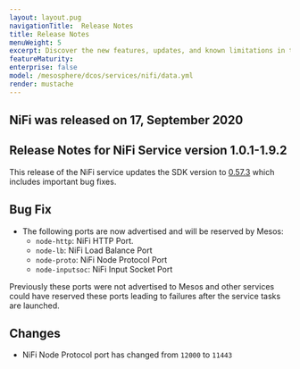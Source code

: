 ```yaml
---
layout: layout.pug
navigationTitle:  Release Notes
title: Release Notes
menuWeight: 5
excerpt: Discover the new features, updates, and known limitations in this release of the NiFi Service
featureMaturity:
enterprise: false
model: /mesosphere/dcos/services/nifi/data.yml
render: mustache
---
```


## NiFi was released on 17, September 2020

## Release Notes for NiFi Service version 1.0.1-1.9.2

This release of the NiFi service updates the SDK version to [0.57.3](https://github.com/mesosphere/dcos-commons/releases/tag/0.57.3) which includes important bug fixes.

## Bug Fix
- The following ports are now advertised and will be reserved by Mesos:
    - `node-http`: NiFi HTTP Port.
    - `node-lb`: NiFi Load Balance Port
    - `node-proto`: NiFi Node Protocol Port
    - `node-inputsoc`: NiFi Input Socket Port

Previously these ports were not advertised to Mesos and other services could have reserved these ports leading to failures after the service tasks are launched.

## Changes
- NiFi Node Protocol port has changed from `12000` to `11443`